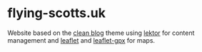 # flying-scotts.uk

Website based on the [clean blog](https://github.com/BlackrockDigital/startbootstrap-clean-blog)
theme using [lektor](https://github.com/lektor/lektor) for content management and
[leaflet](http://leafletjs.com/) and [leaflet-gpx](https://github.com/mpetazzoni/leaflet-gpx)
for maps.
